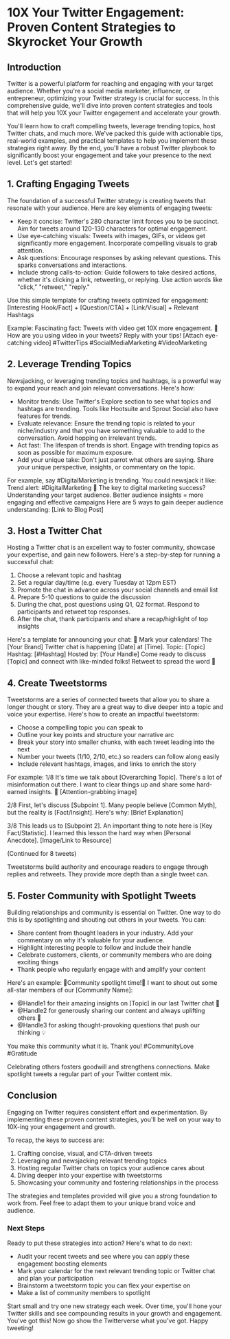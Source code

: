 # 10X Your Twitter Engagement: Proven Content Strategies to Skyrocket Your Growth

## Introduction
Twitter is a powerful platform for reaching and engaging with your target audience. Whether you're a social media marketer, influencer, or entrepreneur, optimizing your Twitter strategy is crucial for success. In this comprehensive guide, we'll dive into proven content strategies and tools that will help you 10X your Twitter engagement and accelerate your growth. 

You'll learn how to craft compelling tweets, leverage trending topics, host Twitter chats, and much more. We've packed this guide with actionable tips, real-world examples, and practical templates to help you implement these strategies right away. By the end, you'll have a robust Twitter playbook to significantly boost your engagement and take your presence to the next level. Let's get started!

## 1. Crafting Engaging Tweets
The foundation of a successful Twitter strategy is creating tweets that resonate with your audience. Here are key elements of engaging tweets:
- Keep it concise: Twitter's 280 character limit forces you to be succinct. Aim for tweets around 120-130 characters for optimal engagement.
- Use eye-catching visuals: Tweets with images, GIFs, or videos get significantly more engagement. Incorporate compelling visuals to grab attention.
- Ask questions: Encourage responses by asking relevant questions. This sparks conversations and interactions.
- Include strong calls-to-action: Guide followers to take desired actions, whether it's clicking a link, retweeting, or replying. Use action words like "click," "retweet," "reply."

Use this simple template for crafting tweets optimized for engagement:
[Interesting Hook/Fact] + [Question/CTA] + [Link/Visual] + Relevant Hashtags

Example: 
Fascinating fact: Tweets with video get 10X more engagement. 🤯
How are you using video in your tweets? Reply with your tips! 
[Attach eye-catching video]
#TwitterTips #SocialMediaMarketing #VideoMarketing

## 2. Leverage Trending Topics
Newsjacking, or leveraging trending topics and hashtags, is a powerful way to expand your reach and join relevant conversations. Here's how:
- Monitor trends: Use Twitter's Explore section to see what topics and hashtags are trending. Tools like Hootsuite and Sprout Social also have features for trends.
- Evaluate relevance: Ensure the trending topic is related to your niche/industry and that you have something valuable to add to the conversation. Avoid hopping on irrelevant trends.
- Act fast: The lifespan of trends is short. Engage with trending topics as soon as possible for maximum exposure.
- Add your unique take: Don't just parrot what others are saying. Share your unique perspective, insights, or commentary on the topic.

For example, say #DigitalMarketing is trending. You could newsjack it like:
Trend alert: #DigitalMarketing 🚨
The key to digital marketing success? Understanding your target audience. 
Better audience insights = more engaging and effective campaigns
Here are 5 ways to gain deeper audience understanding:
[Link to Blog Post]

## 3. Host a Twitter Chat
Hosting a Twitter chat is an excellent way to foster community, showcase your expertise, and gain new followers. Here's a step-by-step for running a successful chat:
1. Choose a relevant topic and hashtag
2. Set a regular day/time (e.g. every Tuesday at 12pm EST) 
2. Promote the chat in advance across your social channels and email list
3. Prepare 5-10 questions to guide the discussion
4. During the chat, post questions using Q1, Q2 format. Respond to participants and retweet top responses.
5. After the chat, thank participants and share a recap/highlight of top insights

Here's a template for announcing your chat:
📣 Mark your calendars! The [Your Brand] Twitter chat is happening [Date] at [Time]. 
Topic: [Topic]
Hashtag: [#Hashtag]
Hosted by: [Your Handle] 
Come ready to discuss [Topic] and connect with like-minded folks!
Retweet to spread the word 🙌

## 4. Create Tweetstorms
Tweetstorms are a series of connected tweets that allow you to share a longer thought or story. They are a great way to dive deeper into a topic and voice your expertise. Here's how to create an impactful tweetstorm:
- Choose a compelling topic you can speak to 
- Outline your key points and structure your narrative arc
- Break your story into smaller chunks, with each tweet leading into the next
- Number your tweets (1/10, 2/10, etc.) so readers can follow along easily
- Include relevant hashtags, images, and links to enrich the story

For example:
1/8 It's time we talk about [Overarching Topic]. There's a lot of misinformation out there. I want to clear things up and share some hard-earned insights. 🧵 [Attention-grabbing image]

2/8 First, let's discuss [Subpoint 1]. Many people believe [Common Myth], but the reality is [Fact/Insight]. Here's why: [Brief Explanation]

3/8 This leads us to [Subpoint 2]. An important thing to note here is [Key Fact/Statistic]. I learned this lesson the hard way when [Personal Anecdote]. [Image/Link to Resource]

(Continued for 8 tweets)

Tweetstorms build authority and encourage readers to engage through replies and retweets. They provide more depth than a single tweet can.

## 5. Foster Community with Spotlight Tweets
Building relationships and community is essential on Twitter. One way to do this is by spotlighting and shouting out others in your tweets. You can:
- Share content from thought leaders in your industry. Add your commentary on why it's valuable for your audience.
- Highlight interesting people to follow and include their handle 
- Celebrate customers, clients, or community members who are doing exciting things
- Thank people who regularly engage with and amplify your content

Here's an example:
🌟Community spotlight time!🌟
I want to shout out some all-star members of our [Community Name]:

- @Handle1 for their amazing insights on [Topic] in our last Twitter chat 👏
- @Handle2 for generously sharing our content and always uplifting others 🙏
- @Handle3 for asking thought-provoking questions that push our thinking 💡

You make this community what it is. Thank you!
#CommunityLove #Gratitude

Celebrating others fosters goodwill and strengthens connections. Make spotlight tweets a regular part of your Twitter content mix.

## Conclusion
Engaging on Twitter requires consistent effort and experimentation. By implementing these proven content strategies, you'll be well on your way to 10X-ing your engagement and growth.

To recap, the keys to success are:
1. Crafting concise, visual, and CTA-driven tweets
2. Leveraging and newsjacking relevant trending topics
3. Hosting regular Twitter chats on topics your audience cares about
4. Diving deeper into your expertise with tweetstorms
5. Showcasing your community and fostering relationships in the process

The strategies and templates provided will give you a strong foundation to work from. Feel free to adapt them to your unique brand voice and audience.

### Next Steps
Ready to put these strategies into action? Here's what to do next:
- Audit your recent tweets and see where you can apply these engagement boosting elements
- Mark your calendar for the next relevant trending topic or Twitter chat and plan your participation 
- Brainstorm a tweetstorm topic you can flex your expertise on
- Make a list of community members to spotlight

Start small and try one new strategy each week. Over time, you'll hone your Twitter skills and see compounding results in your growth and engagement. You've got this! Now go show the Twitterverse what you've got. Happy tweeting!